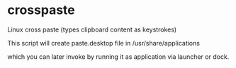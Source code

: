 # crosspaste
Linux cross paste (types clipboard content as keystrokes)

This script will create paste.desktop file in /usr/share/applications 

which you can later invoke by running it as application via launcher or dock.

